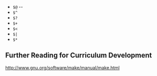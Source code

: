 



* `$@` -- 
* `$^`
* `$?`
* `$+`
* `$<`
* `$|`
* `$*`


## Further Reading for Curriculum Development
http://www.gnu.org/software/make/manual/make.html
